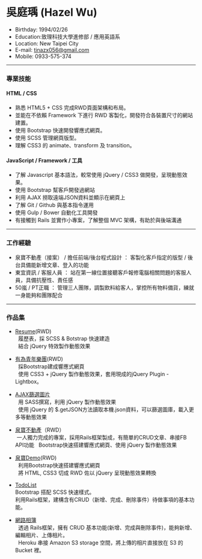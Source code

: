   
# 吳庭瑀 (Hazel Wu)
- Birthday: 1994/02/26  
- Education:致理科技大學進修部 / 應用英語系  
- Location: New Taipei City  
- E-mail: tinazx056@gmail.com  
- Mobile: 0933-575-374  
<hr>

### 專業技能  
  
#### HTML / CSS  
- 熟悉 HTML5 + CSS 完成RWD頁面架構和布局。  
- 並能在不依賴 Framework 下進行 RWD 客製化，開發符合各裝置尺寸的網站建置。  
- 使用 Bootstrap 快速開發響應式網頁。  
- 使用 SCSS 管理網頁版型。  
- 理解 CSS3 的 animate、transform 及 transition。
  
#### JavaScript / Framework / 工具
- 了解 Javascript 基本語法，較常使用 jQuery / CSS3 做開發，呈現動態效果。  
- 使用 Bootstrap 幫客戶開發過網站  
- 利用 AJAX 撈取遠端JSON資料並顯示在網頁上  
- 了解 Git / Github 與基本指令運用  
- 使用 Gulp / Bower 自動化工具開發  
- 有接觸到 Rails 並實作小專案，了解整個 MVC 架構，有助於與後端溝通  
<hr> 
  
### 工作經驗  
  
- 泉寶不動產（接案） / 擔任前端/後台程式設計 ： 客製化客戶指定的版型 / 後台具備能新增文章、登入的功能    
- 東宜資訊 / 客服人員 ： 站在第一線位置接聽客戶報修電腦相關問題的客服人員，具備抗壓性、責任感  
- 50嵐 / PT正職 ： 管理三人團隊，調製飲料給客人，掌控所有物料備貨，練就一身能夠和團隊配合  
<hr>

### 作品集  
  
- [Resume](https://hazelwu2.github.io/first-bootstrap-site-resume)(RWD)   
   履歷表，採 SCSS & Botstrap 快速建造  
   結合 jQuery 特效製作動態效果  
  
- [有為青年樂團](https://hazelwu2.github.io/band/index.html)(RWD)  
   採Bootstrap建成響應式網頁  
   使用 CSS3 + jQuery 製作動態效果，套用現成的jQuery Plugin - Lightbox。  

- [AJAX篩選圖片](https://hazelwu2.github.io/sample)    
   用 SASS撰寫，利用 jQuery 製作動態效果    
   使用 jQuery 的 $.getJSON方法讀取本機.json資料，可以篩選圖庫，載入更多等動態效果  

- [泉寶不動產](https://www.quan-bao.com.tw/)（RWD）    
  一人獨力完成的專案，採用Rails框架製成，有簡單的CRUD文章、串接FB API功能  
  Bootstrap快速搭建響應式網頁、使用 jQuery 製作動態效果    
  
- [泉寶Demo](https://hazelwu2.github.io/AjaxMasonryPhoto)(RWD)  
   利用Bootstrap快速搭建響應式網頁  
   將 HTML, CSS3 切成 RWD 佐以 jQuery 呈現動態效果轉換  

- [TodoList](https://todo-list-hazel.herokuapp.com/)  
   Bootstrap 搭配 SCSS 快速樣式。  
   利用Rails框架，建構含有CRUD（新增、完成、刪除事件）待做事項的基本功能。  

- [網路相簿](https://photo-album-hazel.herokuapp.com/photos)  
   透過 Rails框架，擁有 CRUD 基本功能(新增、完成與刪除事件)，能夠新增、編輯相片、上傳相片。  
   Heroku 串接 Amazon S3 storage 空間，將上傳的相片直接放在 S3 的 Bucket 裡。  

  
  
